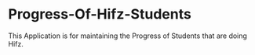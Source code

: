 # Progress-Of-Hifz-Students
This Application is for maintaining the Progress of Students that are doing Hifz.

